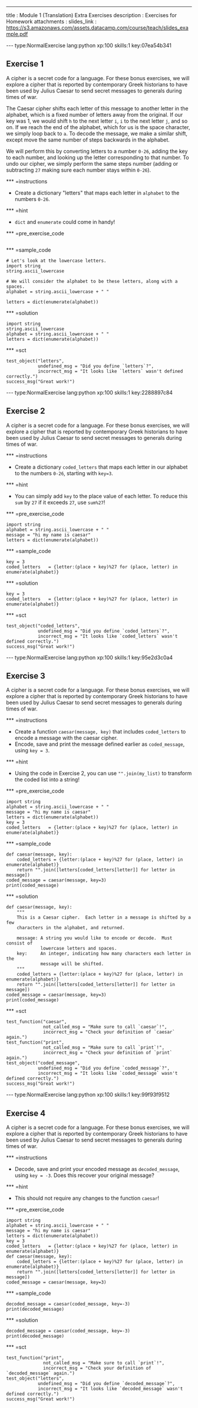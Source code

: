 ---
title       : Module 1 (Translation) Extra Exercises
description : Exercises for Homework
attachments :
  slides_link : https://s3.amazonaws.com/assets.datacamp.com/course/teach/slides_example.pdf
  
--- type:NormalExercise lang:python xp:100 skills:1 key:07ea54b341
## Exercise 1

A cipher is a secret code for a language.  For these bonus exercises, we will explore a cipher that is reported by contemporary Greek historians to have been used by Julius Caesar to send secret messages to generals during times of war.

The Caesar cipher shifts each letter of this message to another letter in the alphabet, which is a fixed number of letters away from the original.  If our key was 1, we would shift `h` to the next letter `i`, `i` to the next letter `j`, and so on.  If we reach the end of the alphabet, which for us is the space character, we simply loop back to `a`. To decode the message, we make a similar shift, except move the same number of steps backwards in the alphabet.

We will perform this by converting letters to a number `0-26`, adding the key to each number, and looking up the letter corresponding to that number. To undo our cipher, we simply perform the same steps number (adding or subtracting `27` making sure each number stays within `0-26`).

*** =instructions
-  Create a dictionary "letters" that maps each letter in `alphabet` to the numbers `0-26`.

*** =hint
- `dict` and `enumerate` could come in handy!

*** =pre_exercise_code
```{python}
```

*** =sample_code
```{python}
# Let's look at the lowercase letters.
import string
string.ascii_lowercase

# We will consider the alphabet to be these letters, along with a spaces.
alphabet = string.ascii_lowercase + " "

letters = dict(enumerate(alphabet))

```

*** =solution
```{python}
import string
string.ascii_lowercase
alphabet = string.ascii_lowercase + " "
letters = dict(enumerate(alphabet))
```

*** =sct
```{python}
test_object("letters",
            undefined_msg = "Did you define `letters`?",
            incorrect_msg = "It looks like `letters` wasn't defined correctly.")
success_msg("Great work!")
```



--- type:NormalExercise lang:python xp:100 skills:1 key:2288897c84
## Exercise 2

A cipher is a secret code for a language.  For these bonus exercises, we will explore a cipher that is reported by contemporary Greek historians to have been used by Julius Caesar to send secret messages to generals during times of war.

*** =instructions
-  Create a dictionary `coded_letters` that maps each letter in our alphabet to the numbers `0-26`, starting with `key=3`.

*** =hint
- You can simply add `key` to the place value of each letter.  To reduce this `sum` by `27` if it exceeds `27`, use `sum%27`!

*** =pre_exercise_code
```{python}
import string
alphabet = string.ascii_lowercase + " "
message = "hi my name is caesar"
letters = dict(enumerate(alphabet))
```

*** =sample_code
```{python}
key = 3
coded_letters   = {letter:(place + key)%27 for (place, letter) in enumerate(alphabet)}

```

*** =solution
```{python}
key = 3
coded_letters   = {letter:(place + key)%27 for (place, letter) in enumerate(alphabet)}

```

*** =sct
```{python}
test_object("coded_letters",
            undefined_msg = "Did you define `coded_letters`?",
            incorrect_msg = "It looks like `coded_letters` wasn't defined correctly.")
success_msg("Great work!")
```

--- type:NormalExercise lang:python xp:100 skills:1 key:95e2d3c0a4
## Exercise 3

A cipher is a secret code for a language.  For these bonus exercises, we will explore a cipher that is reported by contemporary Greek historians to have been used by Julius Caesar to send secret messages to generals during times of war.

*** =instructions
- Create a function `caesar(message, key)` that includes `coded_letters` to encode a message with the caesar cipher.
- Encode, save and print the message defined earlier as `coded_message`, using `key = 3`.

*** =hint
- Using the code in Exercise 2, you can use `"".join(my_list)` to transform the coded list into a string!

*** =pre_exercise_code
```{python}
import string
alphabet = string.ascii_lowercase + " "
message = "hi my name is caesar"
letters = dict(enumerate(alphabet))
key = 3
coded_letters   = {letter:(place + key)%27 for (place, letter) in enumerate(alphabet)}
```

*** =sample_code
```{python}
def caesar(message, key):
    coded_letters = {letter:(place + key)%27 for (place, letter) in enumerate(alphabet)}
    return "".join([letters[coded_letters[letter]] for letter in message])
coded_message = caesar(message, key=3)
print(coded_message)    
```

*** =solution
```{python}
def caesar(message, key):
    """
    This is a Caesar cipher.  Each letter in a message is shifted by a few
    characters in the alphabet, and returned.

    message: A string you would like to encode or decode.  Must consist of
             lowercase letters and spaces.
    key:     An integer, indicating how many characters each letter in the
             message will be shifted.
    """
    coded_letters = {letter:(place + key)%27 for (place, letter) in enumerate(alphabet)}
    return "".join([letters[coded_letters[letter]] for letter in message])
coded_message = caesar(message, key=3)
print(coded_message)    
```

*** =sct
```{python}
test_function("caesar",
              not_called_msg = "Make sure to call `caesar`!",
              incorrect_msg = "Check your definition of `caesar` again.")
test_function("print",
              not_called_msg = "Make sure to call `print`!",
              incorrect_msg = "Check your definition of `print` again.")
test_object("coded_message",
            undefined_msg = "Did you define `coded_message`?",
            incorrect_msg = "It looks like `coded_message` wasn't defined correctly.")
success_msg("Great work!")
```

--- type:NormalExercise lang:python xp:100 skills:1 key:99f93f9512
## Exercise 4

A cipher is a secret code for a language.  For these bonus exercises, we will explore a cipher that is reported by contemporary Greek historians to have been used by Julius Caesar to send secret messages to generals during times of war.

*** =instructions
- Decode, save and print your encoded message as `decoded_message`, using `key = -3`.  Does this recover your original message?

*** =hint
- This should not require any changes to the function `caesar`!

*** =pre_exercise_code
```{python}
import string
alphabet = string.ascii_lowercase + " "
message = "hi my name is caesar"
letters = dict(enumerate(alphabet))
key = 3
coded_letters   = {letter:(place + key)%27 for (place, letter) in enumerate(alphabet)}
def caesar(message, key):
    coded_letters = {letter:(place + key)%27 for (place, letter) in enumerate(alphabet)}
    return "".join([letters[coded_letters[letter]] for letter in message])
coded_message = caesar(message, key=3)
```

*** =sample_code
```{python}
decoded_message = caesar(coded_message, key=-3)
print(decoded_message)
```

*** =solution
```{python}
decoded_message = caesar(coded_message, key=-3)
print(decoded_message)
```

*** =sct
```{python}
test_function("print",
              not_called_msg = "Make sure to call `print`!",
              incorrect_msg = "Check your definition of `decoded_message` again.")
test_object("letters",
            undefined_msg = "Did you define `decoded_message`?",
            incorrect_msg = "It looks like `decoded_message` wasn't defined correctly.")
success_msg("Great work!")
```

